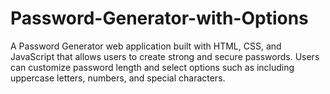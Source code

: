 # Password-Generator-with-Options
A Password Generator web application built with HTML, CSS, and JavaScript that allows users to create strong and secure passwords. Users can customize password length and select options such as including uppercase letters, numbers, and special characters.
